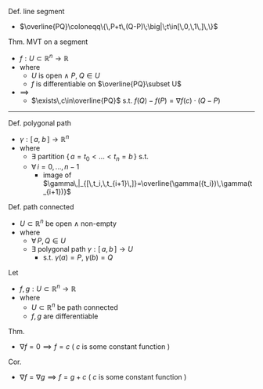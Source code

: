
Def. line segment
- $\overline{PQ}\coloneqq\{\,P+t\,(Q-P)\;\big|\;t\in[\,0,\,1\,]\,\}$

Thm. MVT on a segment
- $f:U\subset\mathbb{R}^n\to\mathbb{R}$  
- where
	- $U$ is open $\land$ $P,\;Q\in U$
	- $f$ is differentiable on $\overline{PQ}\subset U$
- $\implies$
	- $\exists\,c\in\overline{PQ}$  s.t.  $f(Q)-f(P)=\nabla f(c)\cdot(Q-P)$

---

Def. polygonal path
- $\gamma:[\,a,\;b\,]\to\mathbb{R}^n$
- where
	- $\exists$ partition $\{\,a=t_0<...<t_n=b\,\}$  s.t.
	- $\forall\,i=0,\,...,\,n-1$
		- image of $\gamma\,|_{[\,t_i,\,t_{i+1}\,]}=\overline{\gamma({t_i})\,\gamma(t_{i+1})}$ 

Def. path connected
- $U\subset\mathbb{R}^n$ be open $\land$ non-empty
- where
	- $\forall\,P,Q\in U$
	- $\exists$ polygonal path $\gamma:[\,a,\,b\,]\to U$
		- s.t. $\gamma(a)=P$, $\gamma(b)=Q$

Let
- $f,\,g:U\subset\mathbb{R}^n\to\mathbb{R}$
- where
	- $U\subset\mathbb{R}^n$ be path connected
	- $f,\,g$ are differentiable

Thm.
- $\nabla f=0\implies f= c$
	( $c$ is some constant function )

Cor.
- $\nabla f=\nabla g\implies f= g+c$
  ( $c$ is some constant function )
